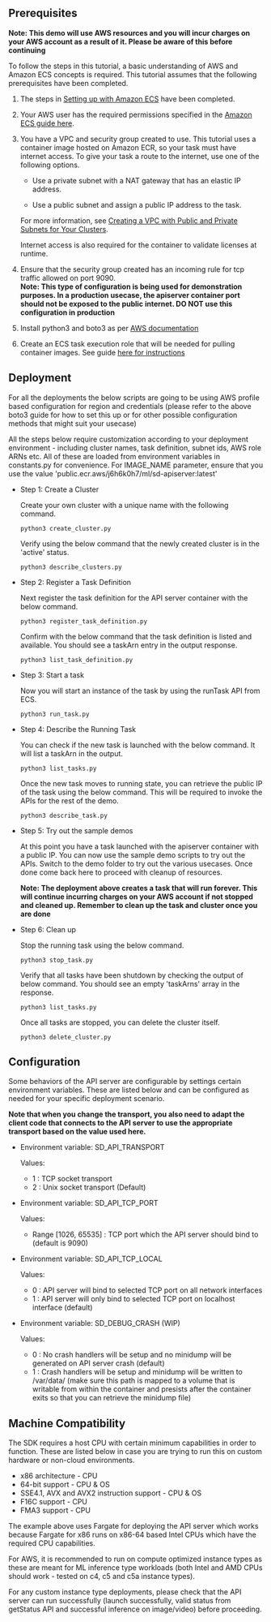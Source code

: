 ## Prerequisites

**Note: This demo will use AWS resources and you will incur charges on your AWS account as a result of it. Please be aware of this before continuing**

To follow the steps in this tutorial, a basic understanding of AWS and Amazon ECS concepts is required. This tutorial assumes that the following prerequisites have been completed.

1. The steps in [Setting up with Amazon ECS](https://docs.aws.amazon.com/AmazonECS/latest/developerguide/get-set-up-for-amazon-ecs.html) have been completed.

2. Your AWS user has the required permissions specified in the [Amazon ECS guide here](https://docs.aws.amazon.com/AmazonECS/latest/developerguide/security_iam_id-based-policy-examples.html#first-run-permissions).

3. You have a VPC and security group created to use. This tutorial uses a container image hosted on Amazon ECR, so your task must have internet access. To give your task a route to the internet, use one of the following options.

   - Use a private subnet with a NAT gateway that has an elastic IP address.

   - Use a public subnet and assign a public IP address to the task.

   For more information, see [Creating a VPC with Public and Private Subnets for Your Clusters](https://docs.aws.amazon.com/AmazonECS/latest/developerguide/create-public-private-vpc.html).

   Internet access is also required for the container to validate licenses at runtime.

4. Ensure that the security group created has an incoming rule for tcp traffic allowed on port 9090.  
**Note: This type of configuration is being used for demonstration purposes. In a production usecase, the apiserver container port should not be exposed to the public internet. DO NOT use this configuration in production**

5. Install python3 and boto3 as per [AWS documentation](https://boto3.amazonaws.com/v1/documentation/api/latest/guide/quickstart.html)

6. Create an ECS task execution role that will be needed for pulling container images. See guide [here for instructions](https://docs.aws.amazon.com/AmazonECS/latest/developerguide/task_execution_IAM_role.html)

## Deployment

For all the deployments the below scripts are going to be using AWS profile based configuration for region and credentials (please refer to the above boto3 guide for how to set this up or for other possible configuration methods that might suit your usecase)

All the steps below require customization according to your deployment environment - including cluster names, task definition, subnet ids, AWS role ARNs etc. All of these are loaded from environment variables in constants.py for convenience. For IMAGE_NAME parameter, ensure that you use the value 'public.ecr.aws/j6h6k0h7/ml/sd-apiserver:latest'

- Step 1: Create a Cluster

  Create your own cluster with a unique name with the following command.
  ```
  python3 create_cluster.py
  ```
  Verify using the below command that the newly created cluster is in the 'active' status.
  ```
  python3 describe_clusters.py
  ```

- Step 2: Register a Task Definition

  Next register the task definition for the API server container with the below command.
  ```
  python3 register_task_definition.py
  ```
  Confirm with the below command that the task definition is listed and available. You should see a taskArn entry in the output response.
  ```
  python3 list_task_definition.py
  ```

- Step 3: Start a task

  Now you will start an instance of the task by using the runTask API from ECS.
  ```
  python3 run_task.py
  ```

- Step 4: Describe the Running Task

  You can check if the new task is launched with the below command. It will list a taskArn in the output.
  ```
  python3 list_tasks.py
  ```

  Once the new task moves to running state, you can retrieve the public IP of the task using the below command. This will be required to invoke the APIs for the rest of the demo.
  ```
  python3 describe_task.py
  ```

- Step 5: Try out the sample demos

  At this point you have a task launched with the apiserver container with a public IP. You can now use the sample demo scripts to try out the APIs. Switch to the demo folder to try out the various usecases. Once done come back here to proceed with cleanup of resources.

  **Note: The deployment above creates a task that will run forever. This will continue incurring charges on your AWS account if not stopped and cleaned up. Remember to clean up the task and cluster once you are done**

- Step 6: Clean up

  Stop the running task using the below command.
  ```
  python3 stop_task.py
  ```
  Verify that all tasks have been shutdown by checking the output of below command. You should see an empty 'taskArns' array in the response.
  ```
  python3 list_tasks.py
  ```
  Once all tasks are stopped, you can delete the cluster itself.
  ```
  python3 delete_cluster.py
  ```

## Configuration

Some behaviors of the API server are configurable by settings certain environment variables. These are listed below and can be configured as needed for your specific deployment scenario.

  **Note that when you change the transport, you also need to adapt the client code that connects to the API server to use the appropriate transport based on the value used here.**

- Environment variable: SD_API_TRANSPORT

  Values:
    - 1 : TCP socket transport
    - 2 : Unix socket transport (Default)


- Environment variable: SD_API_TCP_PORT

  Values:
    - Range [1026, 65535] : TCP port which the API server should bind to (default is 9090)


- Environment variable: SD_API_TCP_LOCAL

  Values:
    - 0 : API server will bind to selected TCP port on all network interfaces
    - 1 : API server will only bind to selected TCP port on localhost interface (default)


- Environment variable: SD_DEBUG_CRASH (WIP)

  Values:
    - 0 : No crash handlers will be setup and no minidump will be generated on API server crash (default)
    - 1 : Crash handlers will be setup and minidump will be written to /var/data/ (make sure this path is mapped to a volume that is writable from within the container and presists after the container exits so that you can retrieve the minidump file)

## Machine Compatibility

The SDK requires a host CPU with certain minimum capabilities in order to function. These are listed below in case you are trying to run this on custom hardware or non-cloud environments.
- x86 architecture - CPU
- 64-bit support - CPU & OS
- SSE4.1, AVX and AVX2 instruction support - CPU & OS
- F16C support - CPU
- FMA3 support - CPU

The example above uses Fargate for deploying the API server which works because Fargate for x86 runs on x86-64 based Intel CPUs which have the required CPU capabilities.

For AWS, it is recommended to run on compute optimized instance types as these are meant for ML inference type workloads (both Intel and AMD CPUs should work - tested on c4, c5 and c5a instance types).

For any custom instance type deployments, please check that the API server can run successfully (launch successfully, valid status from getStatus API and successful inference on image/video) before proceeding.

